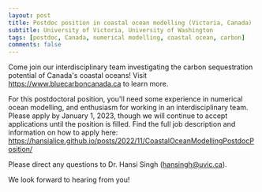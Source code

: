 ```yaml
---
layout: post
title: Postdoc position in coastal ocean modelling (Victoria, Canada)
subtitle: University of Victoria, University of Washington
tags: [postdoc, Canada, numerical modelling, coastal ocean, carbon]
comments: false
---
```

Come join our interdisciplinary team investigating the carbon sequestration potential of Canada's coastal oceans! Visit https://www.bluecarboncanada.ca to learn more.


For this postdoctoral position, you'll need some experience in numerical ocean modelling, and enthusiasm for working in an interdisciplinary team.  Please apply by January 1, 2023, though we will continue to accept applications until the position is filled.  Find the full job description and information on how to apply here:  https://hansialice.github.io/posts/2022/11/CoastalOceanModellingPostdocPosition/


Please direct any questions to Dr. Hansi Singh (hansingh@uvic.ca).


We look forward to hearing from you!
